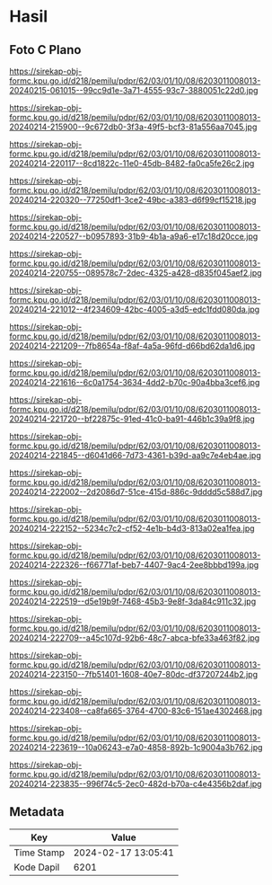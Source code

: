# Hasil

## Foto C Plano

https://sirekap-obj-formc.kpu.go.id/d218/pemilu/pdpr/62/03/01/10/08/6203011008013-20240215-061015--99cc9d1e-3a71-4555-93c7-3880051c22d0.jpg

https://sirekap-obj-formc.kpu.go.id/d218/pemilu/pdpr/62/03/01/10/08/6203011008013-20240214-215900--9c672db0-3f3a-49f5-bcf3-81a556aa7045.jpg

https://sirekap-obj-formc.kpu.go.id/d218/pemilu/pdpr/62/03/01/10/08/6203011008013-20240214-220117--8cd1822c-11e0-45db-8482-fa0ca5fe26c2.jpg

https://sirekap-obj-formc.kpu.go.id/d218/pemilu/pdpr/62/03/01/10/08/6203011008013-20240214-220320--77250df1-3ce2-49bc-a383-d6f99cf15218.jpg

https://sirekap-obj-formc.kpu.go.id/d218/pemilu/pdpr/62/03/01/10/08/6203011008013-20240214-220527--b0957893-31b9-4b1a-a9a6-e17c18d20cce.jpg

https://sirekap-obj-formc.kpu.go.id/d218/pemilu/pdpr/62/03/01/10/08/6203011008013-20240214-220755--089578c7-2dec-4325-a428-d835f045aef2.jpg

https://sirekap-obj-formc.kpu.go.id/d218/pemilu/pdpr/62/03/01/10/08/6203011008013-20240214-221012--4f234609-42bc-4005-a3d5-edc1fdd080da.jpg

https://sirekap-obj-formc.kpu.go.id/d218/pemilu/pdpr/62/03/01/10/08/6203011008013-20240214-221209--7fb8654a-f8af-4a5a-96fd-d66bd62da1d6.jpg

https://sirekap-obj-formc.kpu.go.id/d218/pemilu/pdpr/62/03/01/10/08/6203011008013-20240214-221616--6c0a1754-3634-4dd2-b70c-90a4bba3cef6.jpg

https://sirekap-obj-formc.kpu.go.id/d218/pemilu/pdpr/62/03/01/10/08/6203011008013-20240214-221720--bf22875c-91ed-41c0-ba91-446b1c39a9f8.jpg

https://sirekap-obj-formc.kpu.go.id/d218/pemilu/pdpr/62/03/01/10/08/6203011008013-20240214-221845--d6041d66-7d73-4361-b39d-aa9c7e4eb4ae.jpg

https://sirekap-obj-formc.kpu.go.id/d218/pemilu/pdpr/62/03/01/10/08/6203011008013-20240214-222002--2d2086d7-51ce-415d-886c-9dddd5c588d7.jpg

https://sirekap-obj-formc.kpu.go.id/d218/pemilu/pdpr/62/03/01/10/08/6203011008013-20240214-222152--5234c7c2-cf52-4e1b-b4d3-813a02ea1fea.jpg

https://sirekap-obj-formc.kpu.go.id/d218/pemilu/pdpr/62/03/01/10/08/6203011008013-20240214-222326--f66771af-beb7-4407-9ac4-2ee8bbbd199a.jpg

https://sirekap-obj-formc.kpu.go.id/d218/pemilu/pdpr/62/03/01/10/08/6203011008013-20240214-222519--d5e19b9f-7468-45b3-9e8f-3da84c911c32.jpg

https://sirekap-obj-formc.kpu.go.id/d218/pemilu/pdpr/62/03/01/10/08/6203011008013-20240214-222709--a45c107d-92b6-48c7-abca-bfe33a463f82.jpg

https://sirekap-obj-formc.kpu.go.id/d218/pemilu/pdpr/62/03/01/10/08/6203011008013-20240214-223150--7fb51401-1608-40e7-80dc-df37207244b2.jpg

https://sirekap-obj-formc.kpu.go.id/d218/pemilu/pdpr/62/03/01/10/08/6203011008013-20240214-223408--ca8fa665-3764-4700-83c6-151ae4302468.jpg

https://sirekap-obj-formc.kpu.go.id/d218/pemilu/pdpr/62/03/01/10/08/6203011008013-20240214-223619--10a06243-e7a0-4858-892b-1c9004a3b762.jpg

https://sirekap-obj-formc.kpu.go.id/d218/pemilu/pdpr/62/03/01/10/08/6203011008013-20240214-223835--996f74c5-2ec0-482d-b70a-c4e4356b2daf.jpg


## Metadata

| Key        | Value               |
| ---------- | ------------------- |
| Time Stamp | 2024-02-17 13:05:41 |
| Kode Dapil | 6201                |



